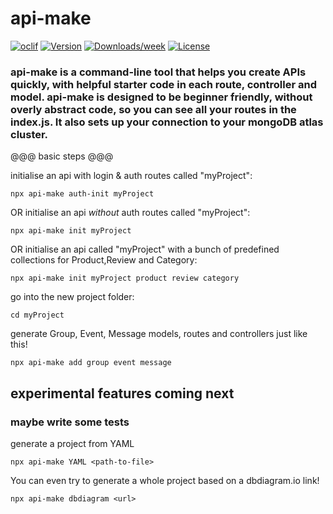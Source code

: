 # api-make

[![oclif](https://img.shields.io/badge/lol-there%20are%20no%20tests-red.svg)](https://oclif.io)
[![Version](https://img.shields.io/npm/v/api-make.svg)](https://npmjs.org/package/api-make)
[![Downloads/week](https://img.shields.io/badge/-i%20have%20no%20idea%20what%20im%20doing-success)](https://npmjs.org/package/api-make)
[![License](https://img.shields.io/npm/l/api-make.svg)](https://github.com/basiclaser/api-make/blob/master/package.json)

### api-make is a command-line tool that helps you create APIs quickly, with helpful starter code in each route, controller and model. api-make is designed to be beginner friendly, without overly abstract code, so you can see all your routes in the index.js. It also sets up your connection to your mongoDB atlas cluster.

@@@ basic steps @@@

initialise an api with login & auth routes called "myProject":

`npx api-make auth-init myProject`

OR initialise an api _without_ auth routes called "myProject":

`npx api-make init myProject`

OR initialise an api called "myProject" with a bunch of predefined collections for Product,Review and Category:

`npx api-make init myProject product review category`

go into the new project folder:

`cd myProject`

generate Group, Event, Message models, routes and controllers just like this!

`npx api-make add group event message`

## experimental features coming next

### maybe write some tests

generate a project from YAML

`npx api-make YAML <path-to-file>`

You can even try to generate a whole project based on a dbdiagram.io link!

`npx api-make dbdiagram <url>`
